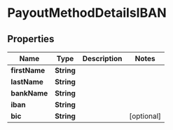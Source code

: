 
# PayoutMethodDetailsIBAN

## Properties
Name | Type | Description | Notes
------------ | ------------- | ------------- | -------------
**firstName** | **String** |  | 
**lastName** | **String** |  | 
**bankName** | **String** |  | 
**iban** | **String** |  | 
**bic** | **String** |  |  [optional]



